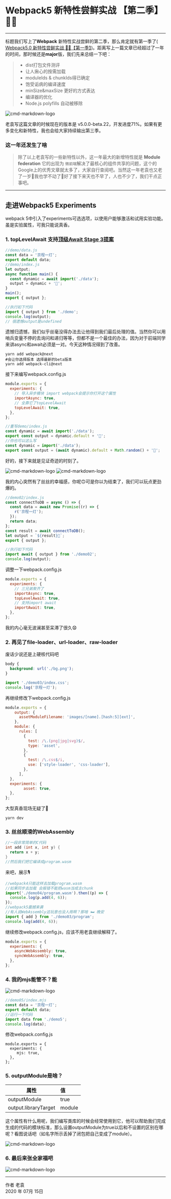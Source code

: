 # Webpack5 新特性尝鲜实战 【第二季】🦀🦀

------

标题我们写上了**Webpack** 新特性实战尝鲜的第二季，那么肯定就有第一季了( [Webpack5.0 新特性尝鲜实战 🦀🦀【第一季】](https://juejin.im/post/5c8761925188251a0844d3a4#heading-0))。距离写上一篇文章已经超过了一年的时间，那时候还是**major**版，我们先来总结一下吧：

> * dist打包文件测评
> * 让人揪心的按需加载
> *  moduleIds & chunkIds得已确定
> * 饱受诟病的编译速度
> * minSize&maxSize 更好的方式表达
> *  编译器的优化
> * Node.js polyfills 自动被移除

![cmd-markdown-logo](http://img-static.yidengxuetang.com/wxapp/github-img/demo-webpack-logo.png)

老袁写这篇文章的时候现在的版本是 v5.0.0-beta.22，开发进度71%。如果有更多变化和新特性，我也会给大家持续输出第三季。

### 这一年还发生了啥

> 除了以上老袁写的一些新特性以外，这一年最大的新增特性就是 **Module federation** 它的出现为 `微前端`解决了最核心的组件共享的问题，这个的Google上的优秀文章就太多了，大家自行查阅吧。当然这一年老袁也又老了一岁🤤我也学不动了🤒好了接下来天也不早了，人也不少了，我们干点正事吧。

------

## 走进Webpack5 Experiments 

webpack 5中引入了experiments可选选项，以使用户能够激活和试用实验功能。虽是实验属性，可我只能说真香。

### 1. topLevelAwait 支持[顶级Await Stage 3提案](https://github.com/tc39/proposal-top-level-await)

```javascript
//demo/data.js
const data = '京程一灯';
export default data;
//demo/index.js
let output;
async function main() {
  const dynamic = await import('./data');
  output = dynamic + '🏮';
}
main();
export { output };

//执行如下代码
import { output } from './demo';
console.log(output);
// 很遗憾output是undefined
```

遗憾归遗憾，我们似乎丝毫没得办法去让他得到我们最后处理的值。当然你可以用哨兵变量不停的去询问和递归等等，但都不是一个最佳的办法，因为对于前端同学来讲async和await必须是一对。今天这种情况得到了改善。

```shell
yarn add webpack@next
#会让你选择版本 选择最新的beta版本
yarn add webpack-cli@next
```

接下来编写webpack.config.js

```javascript
module.exports = {
  experiments: {
    // 导入异步模块 import webpack会提示你打开这个属性
    importAsync: true,
    // 全靠它了topLevelAwait
    topLevelAwait: true,
  },
};

```

```javascript
//重写demo/index.js
const dynamic = await import('./data');
export const output = dynamic.default + '';
//你也可以这么写
const dynamic = import('./data');
export const output = (await dynamic).default + Math.random() + '🍊';
```

好的，接下来就是见证奇迹的时刻了。

![cmd-markdown-logo](http://img-static.yidengxuetang.com/wxapp/github-img/demo-webpack-1.png)
![cmd-markdown-logo](http://img-static.yidengxuetang.com/wxapp/github-img/demo-webpack-2.png)

我的内心突然有了丝丝的幸福感，你呢🙃可是你以为结束了，我们可以玩点更劲爆的。

```javascript
//demo02/index.js
const connectToDB = async () => {
  const data = await new Promise((r) => {
    r('京程一灯');
  });
  return data;
};
const result = await connectToDB();
let output = `${result}🍊`;
export { output };

//执行如下代码
import await { output } from './demo02';
console.log(output);
```

调整一下webpack.config.js

```javascript
module.exports = {
  experiments: {
    // 三兄弟聚齐了
    importAsync: true,
    topLevelAwait: true,
    // 支持import await
    importAwait: true,
  },
};
```

我的内心毫无波澜甚至呆滞了很久😧


### 2. 再见了file-loader、url-loader、raw-loader

废话少说还是上硬核代码吧

```css
body {
  background: url('./bg.png');
}
```

```javascript
import './demo03/index.css';
console.log('京程一灯');
```

再继续修改下webpack.config.js

```javascript
module.exports = {
    output: {
      assetModuleFilename: 'images/[name].[hash:5][ext]',
    },
    module: {
      rules: [
        {
          test: /\.(png|jpg|svg)$/,
          type: 'asset',
        },
        {
          test: /\.css$/i,
          use: ['style-loader', 'css-loader'],
        },
      ],
  },
  experiments: {
		asset: true,
  },
};
```

大型真香现场无疑了🔮

```shell
yarn dev
```



### 3. 丝丝顺滑的WebAssembly

```c
//一段非常简单的C代码
int add (int x, int y) {
  return x + y;
}
//然后我们把它编译成program.wasm
```
来吧，展示🎙

```javascript
//webpack4只能这样去加载program.wasm
//如果同步去加载 会报错不能把wasm当成主chunk
import('./demo04/program.wasm').then((p) => {
  console.log(p.add(4, 6));
});
//webpack5震撼来袭 
//有人说WebAssembly这玩意也没人用啊？那啥 🛏 晚安
import { add } from './demo03/program';
console.log(add(4, 6));
```

继续修改webpack.config.js，应该不用老袁继续解释了。

```javascript
module.exports = {
  experiments: {
    asyncWebAssembly: true,
    syncWebAssembly: true,
  },
};
```

### 4. 我的mjs能管不？能

![cmd-markdown-logo](http://img-static.yidengxuetang.com/wxapp/github-img/demo-webpack-5.png)

```javascript
//demo05/index.mjs
const data = '京程一灯';
export default data;
//运行一下代码
import data from './demo5';
console.log(data);
```
修改webpack.config.js
```
module.exports = {
  experiments: {
     mjs: true,
  },
};
```

### 5. outputModule是啥？

| 属性                 | 值     |
| -------------------- | :----- |
| outputModule         | true   |
| output.libraryTarget | module |

这个属性有什么用呢，我们编写类库的时候会经常使用到它，他可以帮助我们完成生成的代码的模块标准，那么设置outputModule为true以后和不设置的区别在哪呢？看图说话吧（如名字所示丢掉了闭包把自己变成了module）。

![cmd-markdown-logo](http://img-static.yidengxuetang.com/wxapp/github-img/demo-webpck-3.png)

### 6. 最后来张全家福吧
![cmd-markdown-logo](http://img-static.yidengxuetang.com/wxapp/github-img/demo-webpack-4.png)


---

作者 老袁    
2020 年 07月 15日    